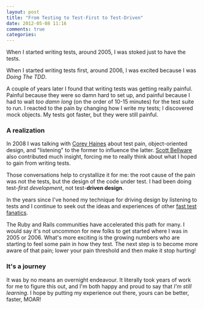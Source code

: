 ```yaml
---
layout: post
title: "From Testing to Test-First to Test-Driven"
date: 2012-05-08 11:16
comments: true
categories:
---
```


When I started writing tests, around 2005, I was stoked just to have the tests.

When I started writing tests first, around 2006, I was excited because I was _Doing The TDD_.

A couple of years later I found that writing tests was getting really painful.
Painful because they were so damn hard to set up, and painful because I had to wait _too damn long_ (on the order of 10-15 minutes) for the test suite to run.
I reacted to the pain by changing how I write my tests; I discovered mock objects.
My tests got faster, but they were still painful.

### A realization

In 2008 I was talking with [Corey Haines][corey] about test pain, object-oriented design, and "listening" to the former to influence the latter.
[Scott Bellware][bellware] also contributed much insight, forcing me to really think about what I hoped to gain from writing tests.

Those conversations help to crystallize it for me: the root cause of the pain was not the tests, but the design of the code under test.
I had been doing test-_first development_, not test-**driven design**.

In the years since I've honed my technique for driving design by listening to tests and I continue to seek out the ideas and experiences of other [fast test fanatics][das].

The Ruby and Rails communities have accelerated this path for many.
I would say it's not uncommon for new folks to get started where I was in 2005 or 2006.
What's more exciting is the growing numbers who are starting to feel some pain in how they test.
The next step is to become more aware of that pain; lower your pain threshold and then make it stop hurting!

### It's a journey

It was by no means an overnight endeavour.
It literally took years of work for me to figure this out, and I'm both happy and proud to say that _I'm still learning_.
I hope by putting my experience out there, yours can be better, faster, MOAR!

[corey]: http://coreyhaines.com/ "The Software Journeyman"
[bellware]: http://scottbellware.com
[das]: https://www.destroyallsoftware.com/screencasts "Screencasts for Serious Developers"
